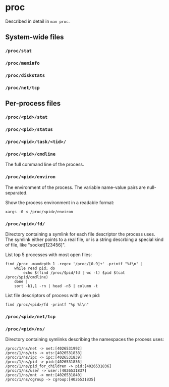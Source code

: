 # proc

Described in detail in `man proc`.

## System-wide files

### `/proc/stat`

### `/proc/meminfo`

### `/proc/diskstats`

### `/proc/net/tcp`

## Per-process files

### `/proc/<pid>/stat`

### `/proc/<pid>/status`

### `/proc/<pid>/task/<tid>/`

### `/proc/<pid>/cmdline`

The full command line of the process.

### `/proc/<pid>/environ`

The environment of the process. The variable name-value pairs are
null-separated.

Show the process environment in a readable format:

    xargs -0 < /proc/<pid>/environ

### `/proc/<pid>/fd/`

Directory containing a symlink for each file descriptor the process uses. The
symlink either points to a real file, or is a string descrbing a special kind of
file, like "socket[123456]".

List top 5 processes with most open files:

    find /proc -maxdepth 1 -regex '/proc/[0-9]+' -printf "%f\n" |
        while read pid; do
            echo $(find /proc/$pid/fd | wc -l) $pid $(cat /proc/$pid/cmdline)
        done | 
        sort -k1,1 -rn | head -n5 | column -t

List file descriptors of process with given pid:

    find /proc/<pid>/fd -printf "%p %l\n"

### `/proc/<pid>/net/tcp`

### `/proc/<pid>/ns/`

Directory containing symlinks describing the namespaces the process uses:

    /proc/1/ns/net -> net:[4026531992]
    /proc/1/ns/uts -> uts:[4026531838]
    /proc/1/ns/ipc -> ipc:[4026531839]
    /proc/1/ns/pid -> pid:[4026531836]
    /proc/1/ns/pid_for_children -> pid:[4026531836]
    /proc/1/ns/user -> user:[4026531837]
    /proc/1/ns/mnt -> mnt:[4026531840]
    /proc/1/ns/cgroup -> cgroup:[4026531835]

